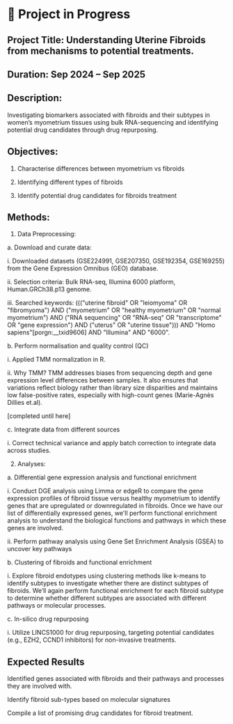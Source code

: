 # 🚧 Project in Progress

## Project Title: Understanding Uterine Fibroids from mechanisms to potential treatments.
## Duration: Sep 2024 – Sep 2025

## Description: 

Investigating biomarkers associated with fibroids and their subtypes in women’s myometrium tissues using bulk RNA-sequencing and identifying potential drug candidates through drug repurposing.

## Objectives: 
1. Characterise differences between myometrium vs fibroids  

2. Identifying different types of fibroids  

3. Identify potential drug candidates for fibroids treatment

## Methods: 
1. Data Preprocessing:  

a. Download and curate data:

i. Downloaded datasets (GSE224991, GSE207350, GSE192354, GSE169255) from the Gene Expression Omnibus (GEO) database.

ii. Selection criteria: Bulk RNA-seq, Illumina 6000 platform, Human.GRCh38.p13 genome.

iii. Searched keywords: ((("uterine fibroid" OR "leiomyoma" OR "fibromyoma") AND ("myometrium" OR "healthy myometrium" OR "normal myometrium") AND ("RNA sequencing" OR "RNA-seq" OR "transcriptome" OR "gene expression") AND ("uterus" OR "uterine tissue"))) AND "Homo sapiens"[porgn:__txid9606] AND "Illumina" AND "6000".


b. Perform normalisation and quality control (QC)  

i. Applied TMM normalization in R. 

ii. Why TMM? TMM addresses biases from sequencing depth and gene expression level differences between samples. It also ensures that variations reflect biology rather than library size disparities and maintains low false-positive rates, especially with high-count genes (Marie-Agnès Dillies et.al).

[completed until here]

c. Integrate data from different sources

i. Correct technical variance and apply batch correction to integrate data across studies. 

2. Analyses:  

a. Differential gene expression analysis and functional enrichment  

i. Conduct DGE analysis using Limma or edgeR  to compare the gene expression profiles of fibroid tissue versus healthy myometrium to identify genes that are upregulated or downregulated in fibroids. Once we have our list of differentially expressed genes, we'll perform functional enrichment analysis to understand the biological functions and pathways in which these genes are involved.

ii. Perform pathway analysis using Gene Set Enrichment Analysis (GSEA) to uncover key pathways 

b. Clustering of fibroids and functional enrichment  

i. Explore fibroid endotypes using clustering methods like k-means to identify subtypes to investigate whether there are distinct subtypes of fibroids. We’ll again perform functional enrichment for each fibroid subtype to determine whether different subtypes are associated with different pathways or molecular processes. 

c. In-silico drug repurposing  

i. Utilize LINCS1000 for drug repurposing, targeting potential candidates (e.g., EZH2, CCND1 inhibitors) for non-invasive treatments.

## Expected Results 
Identified genes associated with fibroids and their pathways and processes they are involved with. 

Identify fibroid sub-types based on molecular signatures 

Compile a list of promising drug candidates for fibroid treatment.  
